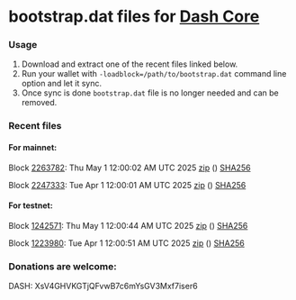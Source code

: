 # bootstrap.dat files for [Dash Core](https://github.com/dashpay/dash)

### Usage

1. Download and extract one of the recent files linked below.
1. Run your wallet with `-loadblock=/path/to/bootstrap.dat` command line option and let it sync.
1. Once sync is done `bootstrap.dat` file is no longer needed and can be removed.

### Recent files

#### For mainnet:

Block [2263782](https://insight.dash.org/insight/block/000000000000001ff6d51ffbe796b0545c3335fc47f2177ec71a6e299f609d25): Thu May  1 12:00:02 AM UTC 2025 [zip](https://dash-bootstrap-2.ams3.digitaloceanspaces.com/mainnet/2025-05-01/bootstrap.dat.zip) () [SHA256](https://dash-bootstrap-2.ams3.digitaloceanspaces.com/mainnet/2025-05-01/sha256.txt)

Block [2247333](https://insight.dash.org/insight/block/000000000000001a7aa174535a513fe3a988639b94b2d29d9119c7783bde8114): Tue Apr  1 12:00:01 AM UTC 2025 [zip](https://dash-bootstrap-2.ams3.digitaloceanspaces.com/mainnet/2025-04-01/bootstrap.dat.zip) () [SHA256](https://dash-bootstrap-2.ams3.digitaloceanspaces.com/mainnet/2025-04-01/sha256.txt)


#### For testnet:

Block [1242571](https://insight.testnet.networks.dash.org/insight/block/000000fb4d630b772edb2a5093273660548f55197c36dda0d5ea49fe91a65cce): Thu May  1 12:00:44 AM UTC 2025 [zip](https://dash-bootstrap-2.ams3.digitaloceanspaces.com/testnet/2025-05-01/bootstrap.dat.zip) () [SHA256](https://dash-bootstrap-2.ams3.digitaloceanspaces.com/testnet/2025-05-01/sha256.txt)

Block [1223980](https://insight.testnet.networks.dash.org/insight/block/000000dd67d4a6ca8669c92c8f2662aa750ec0d35e949021891151603fd3fea2): Tue Apr  1 12:00:51 AM UTC 2025 [zip](https://dash-bootstrap-2.ams3.digitaloceanspaces.com/testnet/2025-04-01/bootstrap.dat.zip) () [SHA256](https://dash-bootstrap-2.ams3.digitaloceanspaces.com/testnet/2025-04-01/sha256.txt)


### Donations are welcome:

DASH: XsV4GHVKGTjQFvwB7c6mYsGV3Mxf7iser6
